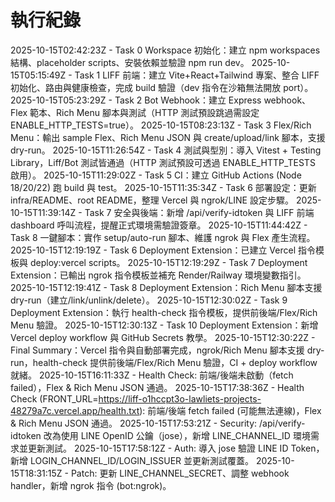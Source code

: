 # 執行紀錄

2025-10-15T02:42:23Z - Task 0 Workspace 初始化：建立 npm workspaces 結構、placeholder scripts、安裝依賴並驗證 npm run dev。
2025-10-15T05:15:49Z - Task 1 LIFF 前端：建立 Vite+React+Tailwind 專案、整合 LIFF 初始化、路由與健康檢查，完成 build 驗證（dev 指令在沙箱無法開放 port）。
2025-10-15T05:23:29Z - Task 2 Bot Webhook：建立 Express webhook、Flex 範本、Rich Menu 腳本與測試（HTTP 測試預設跳過需設定 ENABLE_HTTP_TESTS=true）。
2025-10-15T08:23:13Z - Task 3 Flex/Rich Menu：輸出 sample Flex、Rich Menu JSON 與 create/upload/link 腳本，支援 dry-run。
2025-10-15T11:26:54Z - Task 4 測試與型別：導入 Vitest + Testing Library，Liff/Bot 測試皆通過（HTTP 測試預設可透過 ENABLE_HTTP_TESTS 啟用）。
2025-10-15T11:29:02Z - Task 5 CI：建立 GitHub Actions (Node 18/20/22) 跑 build 與 test。
2025-10-15T11:35:34Z - Task 6 部署設定：更新 infra/README、root README，整理 Vercel 與 ngrok/LINE 設定步驟。
2025-10-15T11:39:14Z - Task 7 安全與後端：新增 /api/verify-idtoken 與 LIFF 前端 dashboard 呼叫流程，提醒正式環境需驗證簽章。
2025-10-15T11:44:42Z - Task 8 一鍵腳本：實作 setup/auto-run 腳本、維護 ngrok 與 Flex 產生流程。
2025-10-15T12:19:19Z - Task 6 Deployment Extension：已建立 Vercel 指令模板與 deploy:vercel scripts。
2025-10-15T12:19:29Z - Task 7 Deployment Extension：已輸出 ngrok 指令模板並補充 Render/Railway 環境變數指引。
2025-10-15T12:19:41Z - Task 8 Deployment Extension：Rich Menu 腳本支援 dry-run（建立/link/unlink/delete）。
2025-10-15T12:30:02Z - Task 9 Deployment Extension：執行 health-check 指令模板，提供前後端/Flex/Rich Menu 驗證。
2025-10-15T12:30:13Z - Task 10 Deployment Extension：新增 Vercel deploy workflow 與 GitHub Secrets 教學。
2025-10-15T12:30:22Z - Final Summary：Vercel 指令與自動部署完成，ngrok/Rich Menu 腳本支援 dry-run，health-check 提供前後端/Flex/Rich Menu 驗證，CI + deploy workflow 就緒。
2025-10-15T16:11:33Z - Health Check: 前端/後端未啟動（fetch failed），Flex & Rich Menu JSON 通過。
2025-10-15T17:38:36Z - Health Check (FRONT_URL=https://liff-o1hccpt3o-lawliets-projects-48279a7c.vercel.app/health.txt): 前端/後端 fetch failed (可能無法連線)，Flex & Rich Menu JSON 通過。
2025-10-15T17:53:21Z - Security: /api/verify-idtoken 改為使用 LINE OpenID 公鑰（jose），新增 LINE_CHANNEL_ID 環境需求並更新測試。
2025-10-15T17:58:12Z - Auth: 導入 jose 驗證 LINE ID Token，新增 LOGIN_CHANNEL_ID/LOGIN_ISSUER 並更新測試覆蓋。
2025-10-15T18:31:15Z - Patch: 更新 LINE_CHANNEL_SECRET、調整 webhook handler，新增 ngrok 指令 (bot:ngrok)。

